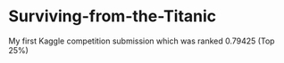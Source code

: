 # Surviving-from-the-Titanic
My first Kaggle competition submission which was ranked 0.79425 (Top 25%)

